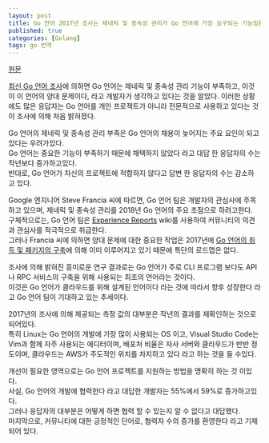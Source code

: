 ```yaml
---
layout: post
title: Go 언어 2017년 조사는 제네릭 및 종속성 관리가 Go 언어에 가장 요구되는 기능임을 밝혔다
published: true
categories: [Golang]
tags: go 번역
---
```

[원문](https://www.infoq.com/news/2018/03/golang-2017-dev-survey)  
    
[최신 Go 언어 조사](https://blog.golang.org/survey2017-results)에 의하면 Go 언어는 제네릭 및 종속성 관리 기능이 부족하고, 이것이 이 언어의 양대 문제이다, 라고 개발자가 생각하고 있다는 것을 알았다. 이러한 상황에도 많은 응답자는 Go 언어를 개인 프로젝트가 아니라 전문적으로 사용하고 있다는 것이 조사에 의해 처음 밝혀졌다.  
  
Go 언어의 제네릭 및 종속성 관리 부족은 Go 언어의 채용이 늦어지는 주요 요인이 되고 있다는 우려가있다.  
Go 언어는 중요한 기능이 부족하기 때문에 채택하지 않았다 라고 대답 한 응답자의 수는 작년보다 증가하고있다.  
반대로, Go 언어가 자신의 프로젝트에 적합하지 않다고 답변 한 응답자의 수는 감소하고 있다.  
  
Google 엔지니어 Steve Francia 씨에 따르면, Go 언어 팀은 개발자의 관심사에 주목하고 있으며, 제네릭 및 종속성 관리를 2018년 Go 언어의 주요 초점으로 하려고한다.   구체적으로는, Go 언어 팀은 [Experience Reports](https://github.com/golang/go/wiki/ExperienceReports) wiki를 사용하여 커뮤니티의 의견과 관심사를 적극적으로 취급한다.  
그러나 Francia 씨에 의하면 양대 문제에 대한 중요한 작업은 2017년에 [Go 언어의 취득 및 패키지의 구축](https://github.com/golang/go/wiki/ExperienceReports)에 의해 이미 이루어지고 있기 때문에 특단의 로드맵은 없다.  
  
조사에 의해 밝혀진 흥미로운 연구 결과로는 Go 언어가 주로 CLI 프로그램 보다도 API 나 RPC 서비스의 구축을 위해 사용되는 최초의 언어라는 것이다.  
이것은 Go 언어가 클라우드를 위해 설계된 언어이다 라는 것에 따라서 향후 성장한다 라고 Go 언어 팀이 기대하고 있는 추세이다.  
  
2017년의 조사에 의해 제공되는 측정 값의 대부분은 작년의 결과를 재확인하는 것으로 되어있다.  
특히 Linux는 Go 언어의 개발에 가장 많이 사용되는 OS 이고, Visual Studio Code는 Vim과 함께 자주 사용되는 에디터이며, 배포처 비율은 자사 서버와 클라우드가 반반 정도이며, 클라우드는 AWS가 주도적인 위치를 차지하고 있다 라고 하는 것을 들 수있다.  
  
개선이 필요한 영역으로는 Go 언어 프로젝트를 지원하는 방법을 명확히 하는 것 이있다.  
사실, Go 언어의 개발에 협력한다 라고 대답한 개발자는 55%에서 59%로 증가하고있다.  
그러나 응답자의 대부분은 어떻게 하면 협력 할 수 있는지 알 수 없다고 대답했다.  
마지막으로, 커뮤니티에 대한 긍정적인 단어로, 협력자 수의 증가를 환영한다 라고 기재 되어 있다.  